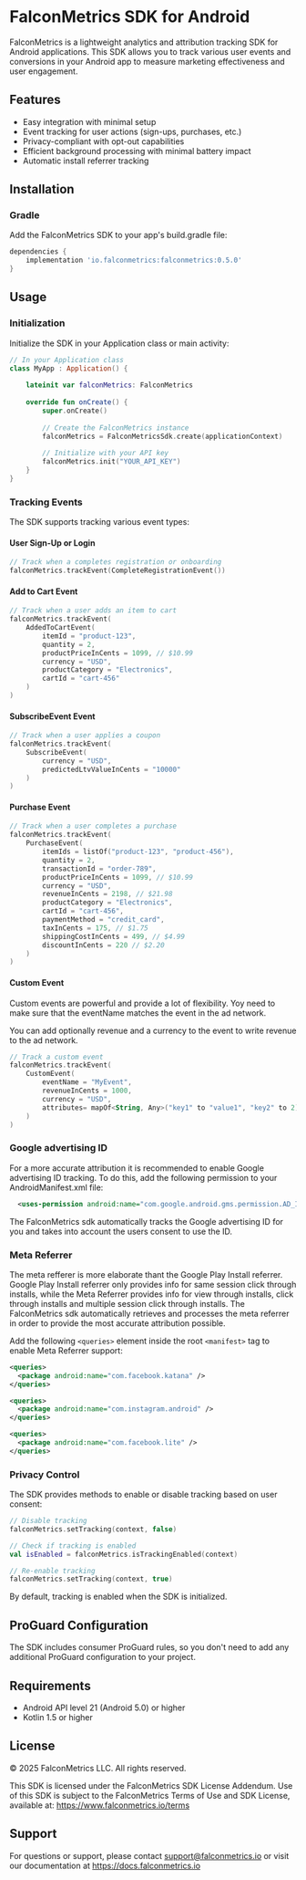 # FalconMetrics SDK for Android

FalconMetrics is a lightweight analytics and attribution tracking SDK for Android applications. This SDK allows you to track various user events and conversions in your Android app to measure marketing effectiveness and user engagement.

## Features

- Easy integration with minimal setup
- Event tracking for user actions (sign-ups, purchases, etc.)
- Privacy-compliant with opt-out capabilities
- Efficient background processing with minimal battery impact
- Automatic install referrer tracking

## Installation

### Gradle

Add the FalconMetrics SDK to your app's build.gradle file:

```gradle
dependencies {
    implementation 'io.falconmetrics:falconmetrics:0.5.0'
}
```

## Usage

### Initialization

Initialize the SDK in your Application class or main activity:

```kotlin
// In your Application class
class MyApp : Application() {
    
    lateinit var falconMetrics: FalconMetrics
    
    override fun onCreate() {
        super.onCreate()
        
        // Create the FalconMetrics instance
        falconMetrics = FalconMetricsSdk.create(applicationContext)
        
        // Initialize with your API key
        falconMetrics.init("YOUR_API_KEY")
    }
}
```

### Tracking Events

The SDK supports tracking various event types:

#### User Sign-Up or Login

```kotlin
// Track when a completes registration or onboarding
falconMetrics.trackEvent(CompleteRegistrationEvent())
```

#### Add to Cart Event

```kotlin
// Track when a user adds an item to cart
falconMetrics.trackEvent(
    AddedToCartEvent(
        itemId = "product-123",
        quantity = 2,
        productPriceInCents = 1099, // $10.99
        currency = "USD",
        productCategory = "Electronics",
        cartId = "cart-456"
    )
)
```

#### SubscribeEvent Event

```kotlin
// Track when a user applies a coupon
falconMetrics.trackEvent(
    SubscribeEvent(
        currency = "USD",
        predictedLtvValueInCents = "10000"
    )
)
```

#### Purchase Event

```kotlin
// Track when a user completes a purchase
falconMetrics.trackEvent(
    PurchaseEvent(
        itemIds = listOf("product-123", "product-456"),
        quantity = 2,
        transactionId = "order-789",
        productPriceInCents = 1099, // $10.99
        currency = "USD",
        revenueInCents = 2198, // $21.98
        productCategory = "Electronics",
        cartId = "cart-456",
        paymentMethod = "credit_card",
        taxInCents = 175, // $1.75
        shippingCostInCents = 499, // $4.99
        discountInCents = 220 // $2.20
    )
)
```

#### Custom Event

Custom events are powerful and provide a lot of flexibility. Yoy need to make sure that the eventName
matches the event in the ad network. 

You can add optionally revenue and a currency to the event to write revenue to the ad network.

```kotlin
// Track a custom event
falconMetrics.trackEvent(
    CustomEvent(
        eventName = "MyEvent",
        revenueInCents = 1000,
        currency = "USD",
        attributes= mapOf<String, Any>("key1" to "value1", "key2" to 2)
    )
)
```

### Google advertising ID

For a more accurate attribution it is recommended to enable Google advertising ID tracking. To do this, add the following permission to your AndroidManifest.xml file: 

```xml
  <uses-permission android:name="com.google.android.gms.permission.AD_ID"/>
```

The FalconMetrics sdk automatically tracks the Google advertising ID for you and takes into account the users consent to use the ID.

### Meta Referrer

The meta refferer is more elaborate thant the Google Play Install referrer. Google Play Install referrer only provides info for same session click through installs, while the Meta Referrer provides info for view through installs, click through installs and multiple session click through installs. The FalconMetrics sdk automatically retrieves and processes the meta referrer in order to provide the most accurate attribution possible.

Add the following `<queries>` element inside the root `<manifest>` tag to enable Meta Referrer support:

```xml
<queries>
  <package android:name="com.facebook.katana" />
</queries>

<queries>
  <package android:name="com.instagram.android" />
</queries>

<queries>
  <package android:name="com.facebook.lite" />
</queries>
```

### Privacy Control

The SDK provides methods to enable or disable tracking based on user consent:

```kotlin
// Disable tracking
falconMetrics.setTracking(context, false)

// Check if tracking is enabled
val isEnabled = falconMetrics.isTrackingEnabled(context)

// Re-enable tracking
falconMetrics.setTracking(context, true)
```

By default, tracking is enabled when the SDK is initialized.

## ProGuard Configuration

The SDK includes consumer ProGuard rules, so you don't need to add any additional ProGuard configuration to your project.

## Requirements

- Android API level 21 (Android 5.0) or higher
- Kotlin 1.5 or higher

## License

© 2025 FalconMetrics LLC. All rights reserved.

This SDK is licensed under the FalconMetrics SDK License Addendum. Use of this SDK is subject to the FalconMetrics Terms of Use and SDK License, available at: https://www.falconmetrics.io/terms

## Support

For questions or support, please contact support@falconmetrics.io or visit our documentation at https://docs.falconmetrics.io
